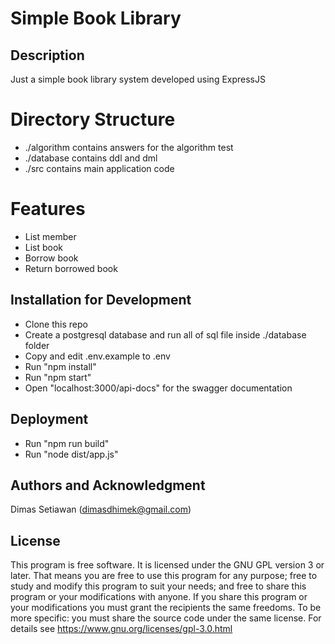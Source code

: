 
# Simple Book Library

## Description
Just a simple book library system developed using ExpressJS

# Directory Structure
- ./algorithm contains answers for the algorithm test
- ./database contains ddl and dml
- ./src contains main application code

# Features
- List member
- List book
- Borrow book
- Return borrowed book

## Installation for Development
- Clone this repo
- Create a postgresql database and run all of sql file inside ./database folder
- Copy and edit .env.example to .env
- Run "npm install"
- Run "npm start"
- Open "localhost:3000/api-docs" for the swagger documentation

## Deployment
- Run "npm run build"
- Run "node dist/app.js"

## Authors and Acknowledgment
Dimas Setiawan (dimasdhimek@gmail.com)

## License
This program is free software.
It is licensed under the GNU GPL version 3 or later.
That means you are free to use this program for any purpose;
free to study and modify this program to suit your needs;
and free to share this program or your modifications with anyone.
If you share this program or your modifications
you must grant the recipients the same freedoms.
To be more specific: you must share the source code under the same license.
For details see https://www.gnu.org/licenses/gpl-3.0.html
